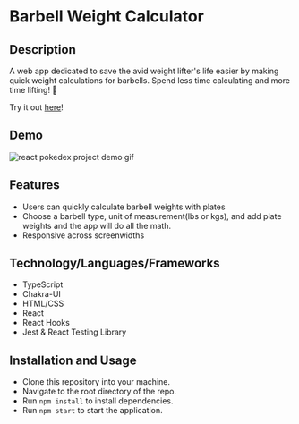# Barbell Weight Calculator

## Description
A web app dedicated to save the avid weight lifter's life easier by making quick
weight calculations for barbells. Spend less time calculating and more time lifting! 💪

Try it out [here](https://pk-barbell-calculator.netlify.app/)!

## Demo
<img src='/demo/Barbell Weight Calculator.gif' alt='react pokedex project demo gif'>

## Features
- Users can quickly calculate barbell weights with plates
- Choose a barbell type, unit of measurement(lbs or kgs), and add plate weights and the app will do all the math.
- Responsive across screenwidths

## Technology/Languages/Frameworks
- TypeScript
- Chakra-UI
- HTML/CSS
- React
- React Hooks
- Jest & React Testing Library

## Installation and Usage
- Clone this repository into your machine.
- Navigate to the root directory of the repo.
- Run ```npm install``` to install dependencies.
- Run ```npm start``` to start the application.
